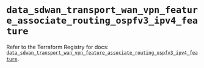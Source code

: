 # `data_sdwan_transport_wan_vpn_feature_associate_routing_ospfv3_ipv4_feature`

Refer to the Terraform Registry for docs: [`data_sdwan_transport_wan_vpn_feature_associate_routing_ospfv3_ipv4_feature`](https://registry.terraform.io/providers/ciscodevnet/sdwan/0.8.0/docs/data-sources/transport_wan_vpn_feature_associate_routing_ospfv3_ipv4_feature).
